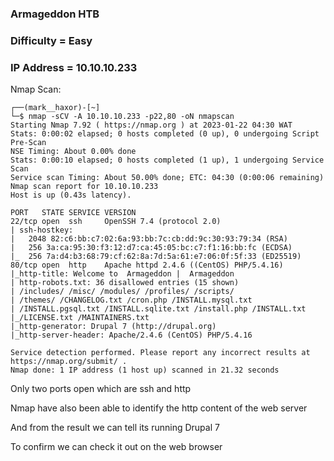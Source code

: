 ### Armageddon HTB

### Difficulty = Easy

### IP Address = 10.10.10.233

Nmap Scan: 

```
┌──(mark__haxor)-[~]
└─$ nmap -sCV -A 10.10.10.233 -p22,80 -oN nmapscan                                     
Starting Nmap 7.92 ( https://nmap.org ) at 2023-01-22 04:30 WAT
Stats: 0:00:02 elapsed; 0 hosts completed (0 up), 0 undergoing Script Pre-Scan
NSE Timing: About 0.00% done
Stats: 0:00:10 elapsed; 0 hosts completed (1 up), 1 undergoing Service Scan
Service scan Timing: About 50.00% done; ETC: 04:30 (0:00:06 remaining)
Nmap scan report for 10.10.10.233
Host is up (0.43s latency).

PORT   STATE SERVICE VERSION
22/tcp open  ssh     OpenSSH 7.4 (protocol 2.0)
| ssh-hostkey: 
|   2048 82:c6:bb:c7:02:6a:93:bb:7c:cb:dd:9c:30:93:79:34 (RSA)
|   256 3a:ca:95:30:f3:12:d7:ca:45:05:bc:c7:f1:16:bb:fc (ECDSA)
|_  256 7a:d4:b3:68:79:cf:62:8a:7d:5a:61:e7:06:0f:5f:33 (ED25519)
80/tcp open  http    Apache httpd 2.4.6 ((CentOS) PHP/5.4.16)
|_http-title: Welcome to  Armageddon |  Armageddon
| http-robots.txt: 36 disallowed entries (15 shown)
| /includes/ /misc/ /modules/ /profiles/ /scripts/ 
| /themes/ /CHANGELOG.txt /cron.php /INSTALL.mysql.txt 
| /INSTALL.pgsql.txt /INSTALL.sqlite.txt /install.php /INSTALL.txt 
|_/LICENSE.txt /MAINTAINERS.txt
|_http-generator: Drupal 7 (http://drupal.org)
|_http-server-header: Apache/2.4.6 (CentOS) PHP/5.4.16

Service detection performed. Please report any incorrect results at https://nmap.org/submit/ .
Nmap done: 1 IP address (1 host up) scanned in 21.32 seconds
```

Only two ports open which are ssh and http

Nmap have also been able to identify the http content of the web server

And from the result we can tell its running Drupal 7

To confirm we can check it out on the web browser
